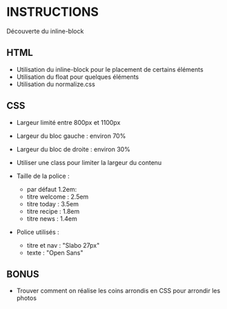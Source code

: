 # INSTRUCTIONS
Découverte du inline-block

## HTML
- Utilisation du inline-block pour le placement de certains éléments
- Utilisation du float pour quelques éléments
- Utilisation du normalize.css


## CSS
- Largeur limité entre 800px et 1100px
- Largeur du bloc gauche : environ 70%
- Largeur du bloc de droite : environ 30%
- Utiliser une class pour limiter la largeur du contenu
- Taille de la police :
    - par défaut 1.2em: 
    - titre welcome : 2.5em
    - titre today : 3.5em
    - titre recipe : 1.8em
    - titre news : 1.4em

- Police utilisés :
    - titre et nav : "Slabo 27px"
    - texte : "Open Sans"

## BONUS
- Trouver comment on réalise les coins arrondis en CSS pour arrondir les photos
